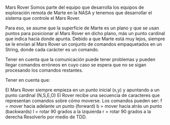 Mars Rover
Somos parte del equipo que desarrolla los equipos de exploración remota de Marte en la NASA y tenemos que desarrollar el sistema que controle el Mars Rover.

Para eso, se asume que la superficie de Marte es un plano y que se usan puntos para posicionar al Mars Rover en dicho plano, más un punto cardinal que indica hacia donde apunta. Debido a que Marte está muy lejos, siempre se le envían al Mars Rover un conjunto de comandos empaquetados en un String, donde cada carácter es un comando.

Tener en cuenta que la comunicación puede tener problemas y pueden llegar comandos erróneos en cuyo caso se espera que no se sigan procesando los comandos restantes.

Tener en cuenta que:

El Mars Rover siempre empieza en un punto inicial (x,y) y apuntando a un punto cardinal (N,S,E,O)
El Rover recibe una secuencia de caracteres que representan comandos sobre cómo moverse.
Los comandos pueden ser:
f = mover hacia adelante un punto (forward)
b = mover hacia atrás un punto (backwards)
l = rotar 90 grados a la izquierda
r = rotar 90 grados a la derecha
Resolverlo por medio de TDD.